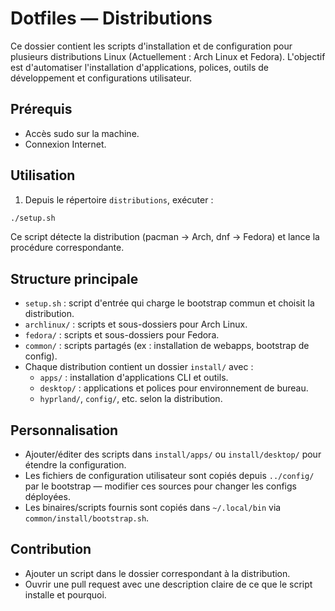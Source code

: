 # Dotfiles — Distributions

Ce dossier contient les scripts d'installation et de configuration pour plusieurs distributions Linux (Actuellement : Arch Linux et Fedora). L'objectif est d'automatiser l'installation d'applications, polices, outils de développement et configurations utilisateur.

## Prérequis

- Accès sudo sur la machine.
- Connexion Internet.

## Utilisation

1. Depuis le répertoire `distributions`, exécuter :

```bash
./setup.sh
```

Ce script détecte la distribution (pacman → Arch, dnf → Fedora) et lance la procédure correspondante.

## Structure principale

- `setup.sh` : script d'entrée qui charge le bootstrap commun et choisit la distribution.
- `archlinux/` : scripts et sous-dossiers pour Arch Linux.
- `fedora/` : scripts et sous-dossiers pour Fedora.
- `common/` : scripts partagés (ex : installation de webapps, bootstrap de config).
- Chaque distribution contient un dossier `install/` avec :
  - `apps/` : installation d'applications CLI et outils.
  - `desktop/` : applications et polices pour environnement de bureau.
  - `hyprland/`, `config/`, etc. selon la distribution.

## Personnalisation

- Ajouter/éditer des scripts dans `install/apps/` ou `install/desktop/` pour étendre la configuration.
- Les fichiers de configuration utilisateur sont copiés depuis `../config/` par le bootstrap — modifier ces sources pour changer les configs déployées.
- Les binaires/scripts fournis sont copiés dans `~/.local/bin` via `common/install/bootstrap.sh`.

## Contribution

- Ajouter un script dans le dossier correspondant à la distribution.
- Ouvrir une pull request avec une description claire de ce que le script installe et pourquoi.
